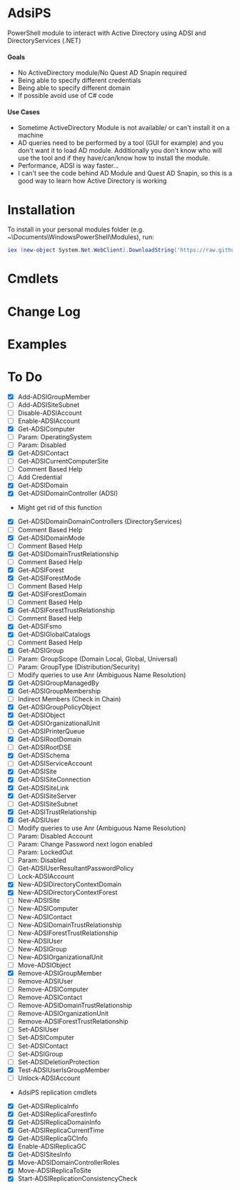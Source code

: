 # AdsiPS

PowerShell module to interact with Active Directory using ADSI and DirectoryServices (.NET)

#### Goals
 * No ActiveDirectory module/No Quest AD Snapin required
 * Being able to specify different credentials
 * Being able to specify different domain
 * If possible avoid use of C# code
  

#### Use Cases

 * Sometime ActiveDirectory Module is not available/ or can't install it on a machine
 * AD queries need to be performed by a tool (GUI for example) and you don't want it to load AD module. Additionally you don't know who will use the tool and if they have/can/know how to install the module.
 * Performance, ADSI is way faster...
 * I can't see the code behind AD Module and Quest AD Snapin, so this is a good way to learn how Active Directory is working

# Installation
To install in your personal modules folder (e.g. ~\Documents\WindowsPowerShell\Modules), run:

```powershell
iex (new-object System.Net.WebClient).DownloadString('https://raw.githubusercontent.com/lazywinadmin/AdsiPS/master/install.ps1')
```

# Cmdlets

# Change Log

# Examples



# To Do
- [x] Add-ADSIGroupMember
- [ ] Add-ADSISiteSubnet
- [ ] Disable-ADSIAccount
- [ ] Enable-ADSIAccount
- [x] Get-ADSIComputer
 - [ ] Param: OperatingSystem
 - [ ] Param: Disabled
- [x] Get-ADSIContact
- [ ] Get-ADSICurrentComputerSite
 - [ ] Comment Based Help
 - [ ] Add Credential
- [x] Get-ADSIDomain
- [x] Get-ADSIDomainController (ADSI)
 - Might get rid of this function
- [x] Get-ADSIDomainDomainControllers (DirectoryServices)
 - [ ] Comment Based Help
- [x] Get-ADSIDomainMode
 - [ ] Comment Based Help
- [x] Get-ADSIDomainTrustRelationship
 - [ ] Comment Based Help
- [x] Get-ADSIForest
- [x] Get-ADSIForestMode
 - [ ] Comment Based Help
- [x] Get-ADSIForestDomain
 - [ ] Comment Based Help
- [x] Get-ADSIForestTrustRelationship
 - [ ] Comment Based Help
- [x] Get-ADSIFsmo
- [x] Get-ADSIGlobalCatalogs
 - [ ] Comment Based Help
- [x] Get-ADSIGroup
 -  [ ] Param: GroupScope (Domain Local, Global, Universal)
 -  [ ] Param: GroupType (Distribution/Security)
 -  [ ] Modify queries to use Anr (Ambiguous Name Resolution)
- [x] Get-ADSIGroupManagedBy
- [x] Get-ADSIGroupMembership
 - [ ] Indirect Members (Check in Chain)
- [x] Get-ADSIGroupPolicyObject
- [x] Get-ADSIObject
- [x] Get-ADSIOrganizationalUnit
- [ ] Get-ADSIPrinterQueue
- [x] Get-ADSIRootDomain
- [ ] Get-ADSIRootDSE
- [x] Get-ADSISchema
- [ ] Get-ADSIServiceAccount
- [x] Get-ADSISite
- [x] Get-ADSISiteConnection
- [x] Get-ADSISiteLink
- [x] Get-ADSISiteServer
- [ ] Get-ADSISiteSubnet
- [x] Get-ADSITrustRelationship
- [x] Get-ADSIUser
 - [ ] Modify queries to use Anr (Ambiguous Name Resolution)
 - [ ] Param: Disabled Account 
 - [ ] Param: Change Password next logon enabled
 - [ ] Param: LockedOut
 - [ ] Param: Disabled
- [ ] Get-ADSIUserResultantPasswordPolicy
- [ ] Lock-ADSIAccount
- [x] New-ADSIDirectoryContextDomain
- [x] New-ADSIDirectoryContextForest
- [ ] New-ADSISite
- [ ] New-ADSIComputer
- [ ] New-ADSIContact
- [ ] New-ADSIDomainTrustRelationship
- [ ] New-ADSIForestTrustRelationship
- [ ] New-ADSIUser
- [ ] New-ADSIGroup
- [ ] New-ADSIOrganizationalUnit
- [ ] Move-ADSIObject
- [x] Remove-ADSIGroupMember
- [ ] Remove-ADSIUser
- [ ] Remove-ADSIComputer
- [ ] Remove-ADSIContact
- [ ] Remove-ADSIDomainTrustRelationship
- [ ] Remove-ADSIOrganizationUnit
- [ ] Remove-ADSIForestTrustRelationship
- [ ] Set-ADSIUser
- [ ] Set-ADSIComputer
- [ ] Set-ADSIContact
- [ ] Set-ADSIGroup
- [ ] Set-ADSIDeletionProtection
- [x] Test-ADSIUserIsGroupMember
- [ ] Unlock-ADSIAccount
- AdsiPS replication cmdlets
- [x] Get-ADSIReplicaInfo
- [x] Get-ADSIReplicaForestInfo
- [x] Get-ADSIReplicaDomainInfo
- [x] Get-ADSIReplicaCurrentTime
- [x] Get-ADSIReplicaGCInfo
- [x] Enable-ADSIReplicaGC
- [x] Get-ADSISitesInfo
- [x] Move-ADSIDomainControllerRoles
- [x] Move-ADSIReplicaToSite
- [x] Start-ADSIReplicationConsistencyCheck
